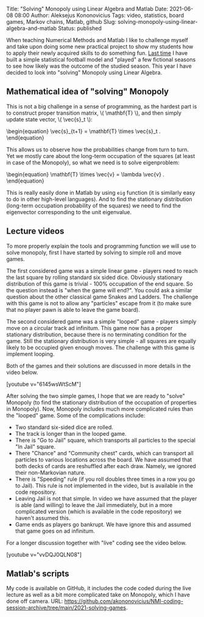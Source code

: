 Title: "Solving" Monopoly using Linear Algebra and Matlab
Date: 2021-06-08 08:00
Author: Aleksejus Kononovicius
Tags: video, statistics, board games, Markov chains, Matlab, github
Slug: solving-monopoly-using-linear-algebra-and-matlab
Status: published

When teaching Numerical Methods and Matlab I like to challenge myself and
take upon doing some new practical project to show my students how to apply
their newly acquired skills to do something fun. [Last
time]({filename}/articles/2019/football-data-analysis-and-modeling-showcase.md) I have built a simple
statistical football model and "played" a few fictional seasons to see how
likely was the outcome of the studied season. This year I have decided to
look into "solving" Monopoly using Linear Algebra.
<!--more-->

## Mathematical idea of "solving" Monopoly

This is not a big challenge in a sense of programming, as the hardest part
is to construct proper transition matrix, \\\( \mathbf{T} \\\), and then
simply update state vector, \\\( \vec{s}\_t \\\):

\begin{equation}
    \vec{s}\_{t+1} = \mathbf{T} \times \vec{s}\_t .
\end{equation}

This allows us to observe how the probabilities change from turn to turn.
Yet we mostly care about the long-term occupation of the squares (at least
in case of the Monopoly), so what we need is to solve eigenproblem:

\begin{equation}
    \mathbf{T} \times \vec{v} = \lambda \vec{v} .
\end{equation}

This is really easily done in Matlab by using <code>eig</code> function (it
is similarly easy to do in other high-level languages). And to find the
stationary distribution (long-term occupation probability of the squares) we
need to find the eigenvector corresponding to the unit eigenvalue.

## Lecture videos

To more properly explain the tools and programming function we will use to
solve monopoly, first I have started by solving to simple roll and move
games.

The first considered game was a simple linear game - players need to
reach the last square by rolling standard six sided dice. Obviously
stationary distribution of this game is trivial - 100% occupation of the end
square. So the question instead is "when the game will end?". You could ask
a similar question about the other classical game Snakes and Ladders. The
challenge with this game is not to allow any "particles" escape from it (to
make sure that no player pawn is able to leave the game board).

The second considered game was a simple "looped" game - players simply move
on a circular track ad infinitum. This game now has a proper stationary
distribution, because there is no terminating condition for the game. Still
the stationary distribution is very simple - all squares are equally likely
to be occupied given enough moves. The challenge with this game is implement
looping.

Both of the games and their solutions are discussed in more details in the
video below.

[youtube v="6145wsWtScM"]

After solving the two simple games, I hope that we are ready to "solve"
Monopoly (to find the stationary distribution of the occupation of
properties in Monopoly). Now, Monopoly includes much more complicated rules
than the "looped" game. Some of the complications include:

* Two standard six-sided dice are rolled.
* The track is longer than in the looped game.
* There is "Go to Jail" square, which transports all particles to the
  special "In Jail" square.
* There "Chance" and "Community chest" cards, which can transport all
  particles to various locations across the board. We have assumed that both
  decks of cards are reshuffled after each draw. Namely, we ignored their
  non-Markovian nature.
* There is "Speeding" rule (if you roll doubles three times in a row you go
  to Jail). This rule is not implemented in the video, but is available in
  the code repository.
* Leaving Jail is not that simple. In video we have assumed that the player
  is able (and willing) to leave the Jail immediately, but in a more
  complicated version (which is available in the code repository) we haven't
  assumed this.
* Game ends as players go bankrupt. We have ignore this and assumed that
  game goes on ad infinitum.

For a longer discussion together with "live" coding see the video below.

[youtube v="vvDQJ0QLN08"]

## Matlab's scripts

My code is available on GitHub, it includes the code coded during the live
lecture as well as a bit more complicated take on Monopoly, which I have
done off camera. URL:
<https://github.com/akononovicius/NMI-coding-session-archive/tree/main/2021-solving-games>.

